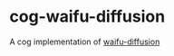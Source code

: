 # cog-waifu-diffusion

A cog implementation of [waifu-diffusion](https://huggingface.co/hakurei/waifu-diffusion)
